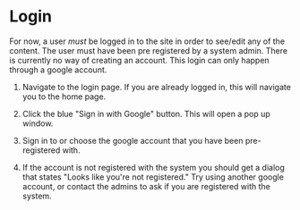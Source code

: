 # Login
For now, a user _must_ be logged in to the site in order to see/edit any of the content. The user must have been pre registered by a system admin. There is currently no way of creating an account. This login can only happen through a google account.

1. Navigate to the <a :href="$page.VUE_APP_SPLASH_BASE+'login'" target="_blank">login page</a>. If you are already logged in, this will navigate you to the home page.

2. Click the blue "Sign in with Google" button. This will open a pop up window.
3. Sign in to or choose the google account that you have been pre-registered with.
4. If the account is not registered with the system you should get a dialog that states "Looks like you're not registered." Try using another google account, or contact the admins to ask if you are registered with the system.  